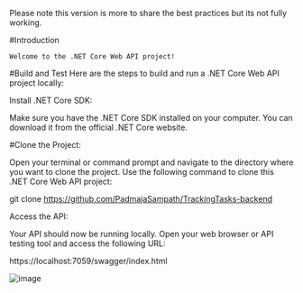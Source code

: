 Please note this version is more to share the best practices but its not fully working.

#Introduction
    
    Welcome to the .NET Core Web API project!

#Build and Test
Here are the steps to build and run a .NET Core Web API project locally:

Install .NET Core SDK:

Make sure you have the .NET Core SDK installed on your computer. You can download it from the official .NET Core website.

#Clone the Project:

Open your terminal or command prompt and navigate to the directory where you want to clone the project. Use the following command to clone this .NET Core Web API project:

git clone https://github.com/PadmajaSampath/TrackingTasks-backend

Access the API:

Your API should now be running locally. Open your web browser or API testing tool and access the following URL:

https://localhost:7059/swagger/index.html

![image](https://github.com/PadmajaSampath/TrackingTasks-backend/assets/25368483/c4a52ece-977b-4fc5-8b51-b6458a2d1131)


